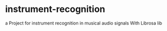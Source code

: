 # instrument-recognition
a Project for instrument recognition in musical audio signals With Librosa lib
